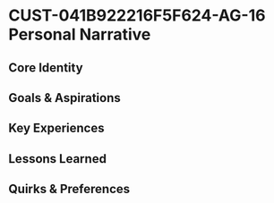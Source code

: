 # CUST-041B922216F5F624-AG-16 Personal Narrative

## Core Identity

## Goals & Aspirations

## Key Experiences

## Lessons Learned

## Quirks & Preferences

